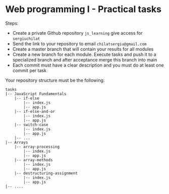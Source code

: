 # Web programming I - Practical tasks

Steps:
- Create a private Github repository ``js_learning`` give access for ``sergiuchilat``
- Send the link to your repository to email ``chilatsergiu@gmail.com``
- Create a master branch that will contain your results for all modules
- Create a new branch for each module. Execute tasks and push it to a specialized branch and after acceptance merge this branch into main
- Each commit must have a clear description and you must do at least one commit per task


Your repository structure must be the following:
```
tasks
|-- JavaScript Fundamentals
    |-- if-else
        |-- index.js
        |-- app.js
    |-- if-else-and-or
        |-- index.js
        |-- app.js
    |-- switch-case
        |-- index.js
        |-- app.js
    |-- ...
|-- Arrays
    |-- array-processing
        |-- index.js
        |-- app.js
    |-- array-methods
        |-- index.js
        |-- app.js
    |-- destructuring-assignment
        |-- index.js
        |-- app.js
|-- ....
```
